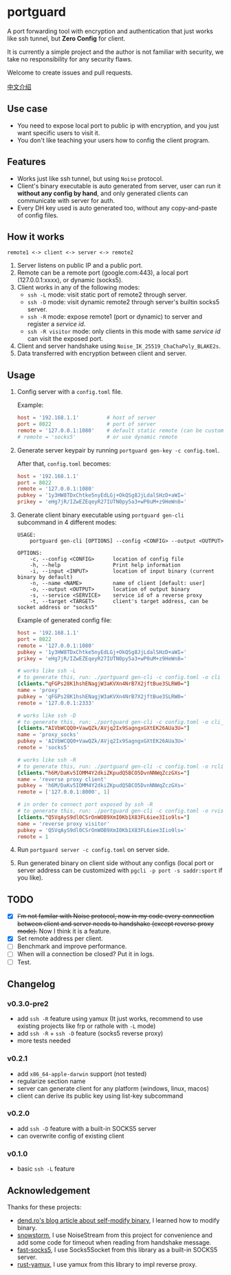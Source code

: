 # portguard

A port forwarding tool with encryption and authentication that just works like ssh tunnel, but **Zero Config** for client.

It is currently a simple project and the author is not familiar with security, we take no responsibility for any security flaws.

Welcome to create issues and pull requests.

[中文介绍](https://github.com/wlh320/portguard/blob/master/README_zh.md)

## Use case

- You need to expose local port to public ip with encryption, and you just want specific users to visit it.
- You don't like teaching your users how to config the client program.

## Features

- Works just like ssh tunnel, but using `Noise` protocol.
- Client's binary executable is auto generated from server, user can run it **without any config by hand**, and only generated clients can communicate with server for auth.
- Every DH key used is auto generated too, without any copy-and-paste of config files.

## How it works

```
remote1 <-> client <-> server <-> remote2
```

1. Server listens on public IP and a public port.
2. Remote can be a remote port (google.com:443), a local port (127.0.0.1:xxxx), or dynamic (socks5).
3. Client works in any of the following modes:
	- `ssh -L` mode: visit static port of remote2 through server.
	- `ssh -D` mode: visit dynamic remote2 through server's builtin socks5 server.
	- `ssh -R` mode: expose remote1 (port or dynamic) to server and register a _service id_.
	- `ssh -R visitor` mode: only clients in this mode with same _service id_ can visit the exposed port.
4. Client and server handshake using `Noise_IK_25519_ChaChaPoly_BLAKE2s`.
5. Data transferred with encryption between client and server.

## Usage

1. Config server with a `config.toml` file.

	Example:
	```toml
	host = '192.168.1.1'         # host of server
	port = 8022                  # port of server
	remote = '127.0.0.1:1080'    # default static remote (can be customized per client)
	# remote = 'socks5'          # or use dynamic remote
	```

2. Generate server keypair by running `portguard gen-key -c config.toml`.

	After that, `config.toml` becomes:
	```toml
	host = '192.168.1.1'
	port = 8022
	remote = '127.0.0.1:1080'
	pubkey = '1y3HW8TDxChtke5nyEdLGj+OkQSg8JjLdalSHzD+aWI='
	prikey = 'eHg7jR/IZwEZEqeyR27IUTN0py5a3+wP0uM+z9HeWn8='
	```

3. Generate client binary executable using `portguard gen-cli` subcommand in 4 different modes:

	```
	USAGE:
	    portguard gen-cli [OPTIONS] --config <CONFIG> --output <OUTPUT>

	OPTIONS:
	    -c, --config <CONFIG>      location of config file
	    -h, --help                 Print help information
	    -i, --input <INPUT>        location of input binary (current binary by default)
	    -n, --name <NAME>          name of client [default: user]
	    -o, --output <OUTPUT>      location of output binary
	    -s, --service <SERVICE>    service id of a reverse proxy
	    -t, --target <TARGET>      client's target address, can be socket address or "socks5"
	```

	Example of generated config file:

	```toml
	host = '192.168.1.1'
	port = 8022
	remote = '127.0.0.1:1080'
	pubkey = '1y3HW8TDxChtke5nyEdLGj+OkQSg8JjLdalSHzD+aWI='
	prikey = 'eHg7jR/IZwEZEqeyR27IUTN0py5a3+wP0uM+z9HeWn8='

	# works like ssh -L
	# to generate this, run: ./portguard gen-cli -c config.toml -o cli -t 127.0.0.1:2333
	[clients."qFGPs28K1hshENagjW3aKVXn4NrB7X2jftBue3SLRW0="]
	name = 'proxy'
	pubkey = 'qFGPs28K1hshENagjW3aKVXn4NrB7X2jftBue3SLRW0='
	remote = '127.0.0.1:2333'

	# works like ssh -D
	# to generate this, run: ./portguard gen-cli -c config.toml -o cli_socks5 -t socks5
	[clients."AIVbWCQQ0+VawQZk/AVjq2Ix9SagngxGXtEK26AUa3U="]
	name = 'proxy_socks'
	pubkey = 'AIVbWCQQ0+VawQZk/AVjq2Ix9SagngxGXtEK26AUa3U='
	remote = 'socks5'

	# works like ssh -R
	# to generate this, run: ./portguard gen-cli -c config.toml -o rclient -s 1 -t 127.0.0.1:8000
	[clients."h6M/DaKv5IOMM4Y2dkiZKpudQ5BCO5DvnNNWqZczGXs="]
	name = 'reverse proxy client'
	pubkey = 'h6M/DaKv5IOMM4Y2dkiZKpudQ5BCO5DvnNNWqZczGXs='
	remote = ['127.0.0.1:8000', 1]

	# in order to connect port exposed by ssh -R
	# to generate this, run: ./portguard gen-cli -c config.toml -o rvisitor -s 1
	[clients."Q5VqAyS9dl0CSrOnWOB9XmI0Kb1X83FL6iee3Iio9ls="]
	name = 'reverse proxy visitor'
	pubkey = 'Q5VqAyS9dl0CSrOnWOB9XmI0Kb1X83FL6iee3Iio9ls='
	remote = 1
	```

3. Run `portguard server -c config.toml` on server side.

4. Run generated binary on client side without any configs
(local port or server address can be customized with `pgcli -p port -s saddr:sport` if you like).

## TODO

- [x] ~~I'm not familar with Noise protocol, now in my code every connection between client and server needs to handshake (except reverse proxy mode).~~ Now I think it is a feature.
- [x] Set remote address per client.
- [ ] Benchmark and improve performance.
- [ ] When will a connection be closed? Put it in logs.
- [ ] Test.

## Changelog

### v0.3.0-pre2
- add `ssh -R` feature using yamux (It just works, recommend to use existing projects like frp or rathole with `-L` mode)
- add `ssh -R` + `ssh -D` feature (socks5 reverse proxy)
- more tests needed

### v0.2.1
- add `x86_64-apple-darwin` support (not tested)
- regularize section name
- server can generate client for any platform (windows, linux, macos)
- client can derive its public key using list-key subcommand

### v0.2.0
- add `ssh -D` feature with a built-in SOCKS5 server
- can overwrite config of existing client

### v0.1.0
- basic `ssh -L` feature

## Acknowledgement

Thanks for these projects:

- [dend.ro's blog article about self-modify binary](https://blog.dend.ro/self-modifying-rust/), I learned how to modify binary.
- [snowstorm](https://github.com/black-binary/snowstorm), I use NoiseStream from this project for convenience
and add some code for timeout when reading from handshake message.
- [fast-socks5](https://github.com/dizda/fast-socks5), I use Socks5Socket from this library as a built-in SOCKS5 server.
- [rust-yamux](https://github.com/libp2p/rust-yamux), I use yamux from this library to impl reverse proxy.
